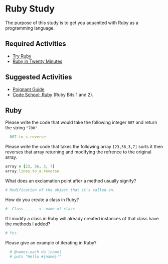 # Ruby Study

The purpose of this study is to get you aquanited with Ruby as a programming
language.

## Required Activities

-   [Try Ruby](http://tryruby.org/)
-   [Ruby in Twenty Minutes](https://www.ruby-lang.org/en/documentation/quickstart/)

## Suggested Activities

-   [Poignant Guide](http://poignant.guide/)
-   [Code School: Ruby](https://www.codeschool.com/learn/ruby) (Ruby Bits 1 and 2).

## Ruby

Please write the code that would take the following integer `007` and return the
string `"700"`

```ruby
  007.to_s.reverse
```

Please write the code that takes the following array `[23,56,3,7]` sorts it
then reverses that array returning and modifying the refrence to the original
array.

```ruby
array = [23, 56, 3, 7]
array.lines.to_a.reverse

```

What does an exclamation point after a method usually signify?

```ruby
# Modification of the object that it's called on.
```

How do you create a class in Ruby?

```ruby
#  Class _____ <--name of class
```

If I modify a class in Ruby will already created instances of that class have
the methods I added?

```ruby
# Yes.
```

Please give an example of iterating in Ruby?

```ruby
  # @names.each do |name|
  # puts "Hello #{name}!"
```
